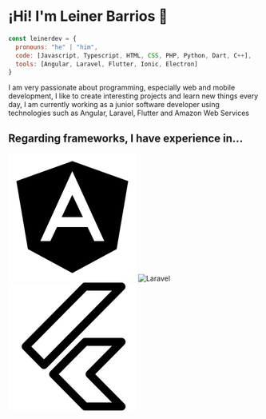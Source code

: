 # ¡Hi! I'm Leiner Barrios 👋

```js
const leinerdev = {
  pronouns: "he" | "him",
  code: [Javascript, Typescript, HTML, CSS, PHP, Python, Dart, C++],
  tools: [Angular, Laravel, Flutter, Ionic, Electron]
}
```

I am very passionate about programming, especially web and mobile development, I like to create interesting projects and learn new things every day, I am currently working as a junior software developer using technologies such as Angular, Laravel, Flutter and Amazon Web Services

## Regarding frameworks, I have experience in...

![Angular](./assets/icons/angular.png)
![Laravel](./assets/icons/laravel.png)
![Flutter](./assets/icons/flutter.png)

